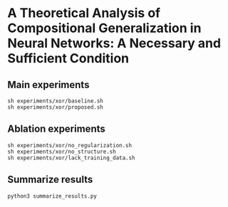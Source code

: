 # A Theoretical Analysis of Compositional Generalization in Neural Networks: A Necessary and Sufficient Condition

## Main experiments

    sh experiments/xor/baseline.sh
    sh experiments/xor/proposed.sh

## Ablation experiments

    sh experiments/xor/no_regularization.sh
    sh experiments/xor/no_structure.sh
    sh experiments/xor/lack_training_data.sh

## Summarize results

    python3 summarize_results.py

